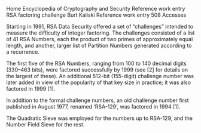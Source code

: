Home  Encyclopedia of Cryptography and Security  Reference work entry
RSA factoring challenge
Burt Kaliski 
Reference work entry
508 Accesses

Starting in 1991, RSA Data Security offered a set of “challenges” intended to measure the difficulty of integer factoring. The challenges consisted of a list of 41 RSA Numbers, each the product of two primes of approximately equal length, and another, larger list of Partition Numbers generated according to a recurrence.

The first five of the RSA Numbers, ranging from 100 to 140 decimal digits (330–463 bits), were factored successfully by 1999 (see [2] for details on the largest of these). An additional 512-bit (155-digit) challenge number was later added in view of the popularity of that key size in practice; it was also factored in 1999 [1].

In addition to the formal challenge numbers, an old challenge number first published in August 1977, renamed ‘RSA-129’, was factored in 1994 [1].

The Quadratic Sieve was employed for the numbers up to RSA-129, and the Number Field Sieve for the rest.
